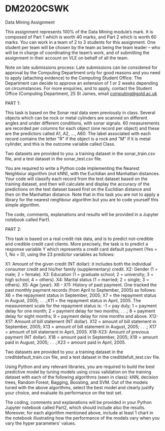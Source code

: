 # DM2020CSWK
Data Mining Assignment

This assignment represents 100% of the Data Mining module’s mark. It is composed of Part 1 which is worth 40 marks, and Part 2 which is worth 60 marks. You can work in a team of 2 to 3 students for this assignment. One student per team will be chosen by the team as being the team leader – who will be in charge of coordinating the team’s work, and of submitting the assignment in their account on VLE on behalf of all the team.


Note on late submissions process: Late submissions can be considered for approval by the Computing Department only for good reasons and you need to apply (attaching evidence) to the Computing Student Office. The Department can decide to approve an extension of 1 or 2 weeks depending on circumstances. For more enquiries, and to apply, contact the Student Office (Computing Department, 25 St James, email computing@gold.ac.uk


PART 1:

This task is based on the Sonar real data seen previously in class. Several objects which can be rock or metal cylinders are scanned on different angles and under different conditions, with sonar signals. 60 measurements are recorded per columns for each object (one record per object) and these are the predictors called A1, A2, …, A60. The label associated with each record contains the letter "R" if the object is a rock and "M" if it is metal cylinder, and this is the outcome variable called Class.

Two datasets are provided to you: a training dataset in the sonar_train.csv file, and a test dataset in the sonar_test.csv file.

You are required to write a Python code implementing the Nearest Neighbour algorithm (not kNN), with the Euclidian and Manhattan distances. Your code will classify each record from the test dataset based on the training dataset, and then will calculate and display the accuracy of the predictions on the test dataset based first on the Euclidian distance and then on the Manhattan distance. Note that in this task you are not to apply a library for the nearest neighbour algorithm but you are to code yourself this simple algorithm. 

The code, comments, explanations and results will be provided in a Jupyter notebook called Part1.

PART 2:

This task is based on a real credit risk data, and is to predict not-credible and credible credit card clients. More precisely, the task is to predict a response variable Y which represents a credit card default payment (Yes = 1, No = 0), using the 23 predictor variables as follows:

X1: Amount of the given credit (NT dollar): it includes both the individual consumer credit and his/her family (supplementary) credit.
X2: Gender (1 = male; 2 = female).
X3: Education (1 = graduate school; 2 = university; 3 = high school; 4 = others).
X4: Marital status (1 = married; 2 = single; 3 = others).
X5: Age (year).
X6 - X11: History of past payment. One tracked the past monthly payment records (from April to September, 2005) as follows: X6 = the repayment status in September, 2005; X7 = the repayment status in August, 2005; . . .;X11 = the repayment status in April, 2005. The measurement scale for the repayment status is: -1 = pay duly; 1 = payment delay for one month; 2 = payment delay for two months; . . .; 8 = payment delay for eight months; 9 = payment delay for nine months and above.
X12-X17: Amount of bill statement (NT dollar). X12 = amount of bill statement in September, 2005; X13 = amount of bill statement in August, 2005; . . .; X17 = amount of bill statement in April, 2005.
X18-X23: Amount of previous payment (NT dollar). X18 = amount paid in September, 2005; X19 = amount paid in August, 2005; . . .;X23 = amount paid in April, 2005.

Two datasets are provided to you: a training dataset in the creditdefault_train.csv file, and a test dataset in the creditdefult_test.csv file.

Using Python and any relevant libraries, you are required to build the best predictive model by tuning models using cross validation on the training dataset with each of the following algorithms (seen in class): kNN, decision trees, Random Forest, Bagging, Boosting, and SVM. Out of the models tuned with the above algorithms, select the best model and clearly justify your choice, and evaluate its performance on the test set.

The coding, comments and explanations will be provided in your Python Jupyter notebook called Part2, which should include also the results. Moreover, for each algorithm mentioned above, include at least 1 chart in the notebook illustrating how the performance of the models vary when you vary the hyper parameters’ values.

